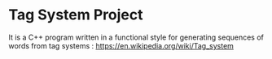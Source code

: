 # Tag System Project

It is a C++ program written in a functional style for generating sequences of words from tag systems :
https://en.wikipedia.org/wiki/Tag_system
